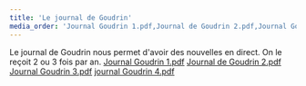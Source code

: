 ```yaml
---
title: 'Le journal de Goudrin'
media_order: 'Journal Goudrin 1.pdf,Journal de Goudrin 2.pdf,Journal Goudrin 3.pdf'
---
```


Le journal de Goudrin nous permet d'avoir des nouvelles en direct. On le reçoit 2 ou 3 fois par an.
[Journal Goudrin 1.pdf](Journal%20Goudrin%201.pdf)
[Journal de Goudrin 2.pdf](Journal%20de%20Goudrin%202.pdf)
[Journal Goudrin 3.pdf](Journal%20Goudrin%203.pdf)
[journal Goudrin 4.pdf](journal%20Goudrin%204.pdf)